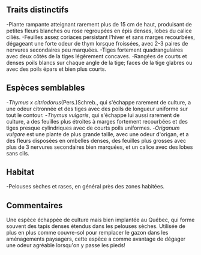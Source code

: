 
<!--
1-https://www.inaturalist.org/observations/55287802
1-https://www.inaturalist.org/photos/214741812
1-https://www.inaturalist.org/observations/170615673
1-https://www.inaturalist.org/observations/51765164
1-https://www.inaturalist.org/observations/88857768
3-https://www.inaturalist.org/observations/85917602
1-https://www.inaturalist.org/observations/53181933
1-https://www.inaturalist.org/observations/85917602
-->

## Traits distinctifs

-Plante rampante atteignant rarement plus de 15 cm de haut, produisant de petites fleurs blanches ou rose regroupées en épis denses, lobes du calice ciliés.
-Feuilles assez coriaces persistant l'hiver et sans marges recourbées, dégageant une forte odeur de thym lorsque froissées, avec 2-3 paires de nervures secondaires peu marquées.
-Tiges fortement quadrangulaires avec deux côtés de la tiges légèrement concaves.
-Rangées de courts et denses poils blancs sur chaque angle de la tige; faces de la tige glabres ou avec des poils épars et bien plus courts.

## Espèces semblables

-_Thymus x citriodorus_(Pers.)Schreb., qui s'échappe rarement de culture, a une odeur citronnée et des tiges avec des poils de longueur uniforme sur tout le contour. 
-_Thymus vulgaris_, qui s'échappe lui aussi rarement de culture, a des feuilles plus étroites à marges fortement recourbées et des tiges presque cylindriques avec de courts poils uniformes.
-_Origanum vulgare_ est une plante de plus grande taille, avec une odeur d'origan, et a des fleurs disposées en ombelles denses, des feuilles plus grosses avec plus de 3 nervures secondaires bien marquées, et un calice avec des lobes sans cils.

## Habitat

-Pelouses sèches et rases, en général près des zones habitées.

## Commentaires

Une espèce échappée de culture mais bien implantée au Québec, qui forme souvent des tapis denses étendus dans les pelouses sèches. Utilisée de plus en plus comme couvre-sol pour remplacer le gazon dans les aménagements paysagers, cette espèce a comme avantage de dégager une odeur agréable lorsqu'on y passe les pieds!


